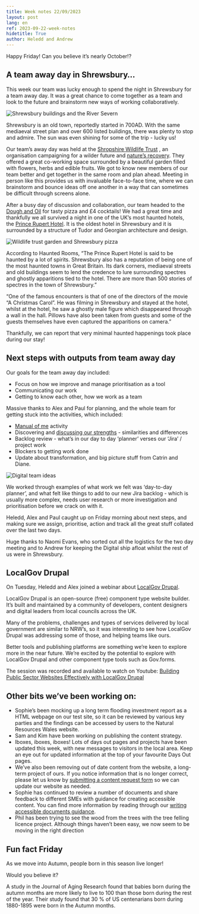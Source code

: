 ```yaml
---
title: Week notes 22/09/2023
layout: post
lang: en
ref: 2023-09-22-week-notes
hidetitle: True
author: Heledd and Andrew
---
```

Happy Friday! Can you believe it’s nearly October!?

## A team away day in Shrewsbury… ##

This week our team was lucky enough to spend the night in Shrewsbury for a team away day. It was a great chance to come together as a team and look to the future and brainstorm new ways of working collaboratively. 


![Shrewsbury buildings and the River Severn](https://github.com/nrw-digital/week-notes/blob/8df024844e909dfc1e3109d1f2908387690ebec5/images/shrewsbury%201.png) 

Shrewsbury is an old town, reportedly started in 700AD. With the same mediaeval street plan and over 600 listed buildings, there was plenty to stop and admire. The sun was even shining for some of the trip - lucky us!

Our team’s away day was held at the [Shropshire Wildlife Trust](https://www.shropshirewildlifetrust.org.uk/) , an organisation campaigning for a wilder future and [nature’s recovery](https://www.shropshirewildlifetrust.org.uk/nature-recovery). They offered a great co-working space surrounded by a beautiful garden filled with flowers, herbs and edible fruits. We got to know new members of our team better and get together in the same room and plan ahead. Meeting in person like this provides us with invaluable face-to-face time, where we can brainstorm and bounce ideas off one another in a way that can sometimes be difficult through screens alone.

After a busy day of discussion and collaboration, our team headed to the [Dough and Oil](https://www.doughandoil.com/) for tasty pizza and £4 cocktails! We had a great time and thankfully we all survived a night in one of the UK’s most haunted hotels, the [Prince Rupert Hotel](https://www.hauntedrooms.co.uk/product/prince-rupert-hotel-shrewsbury). It is the oldest hotel in Shrewsbury and it is surrounded by a structure of Tudor and Georgian architecture and design. 

![Wildlife trust garden and Shrewsbury pizza](https://github.com/nrw-digital/week-notes/blob/a44f76c1159229d91efe5d9f8d9edf63d4211d94/images/shrewsbury%202.png)

According to Haunted Rooms, “The Prince Rupert Hotel is said to be haunted by a lot of spirits. Shrewsbury also has a reputation of being one of the most haunted towns in Great Britain. Its dark corners, mediaeval streets and old buildings seem to lend the credence to lure surrounding spectres and ghostly apparitions tied to the hotel. There are more than 500 stories of spectres in the town of Shrewsbury.”

“One of the famous encounters is that of one of the directors of the movie “A Christmas Carol”. He was filming in Shrewsbury and stayed at the hotel, whilst at the hotel, he saw a ghostly male figure which disappeared through a wall in the hall. Pillows have also been taken from guests and some of the guests themselves have even captured the apparitions on camera.”  

Thankfully, we can report that very minimal haunted happenings took place during our stay! 

## Next steps with outputs from team away day ##
Our goals for the team away day included:

+ Focus on how we improve and manage prioritisation as a tool
+ Communicating our work
+ Getting to know each other, how we work as a team

Massive thanks to Alex and Paul for planning, and the whole team for getting stuck into the activities, which included:
+ [Manual of me](https://medium.com/manual-of-me/what-is-a-manual-of-me-99e5cd568d8) activity 
+ Discovering and [discussing our strengths](https://www.viacharacter.org/character-strengths) - similarities and differences
+ Backlog review - what’s in our day to day ‘planner’ verses our ‘Jira’ / project work 
+ Blockers to getting work done
+ Update about transformation, and big picture stuff from Catrin and Diane.



![Digital team ideas](https://github.com/nrw-digital/week-notes/blob/7477ce606d5424bcce13029779ccd2d1b4469af8/images/postitShrewsSept23.png) 

We worked through examples of what work we felt was ‘day-to-day planner’, and what felt like things to add to our new Jira backlog - which is usually more complex, needs user research or more investigation and prioritisation before we crack on with it. 

Heledd, Alex and Paul caught up on Friday morning about next steps, and making sure we assign, prioritise, action and track all the great stuff collated over the last two days. 

Huge thanks to Naomi Evans, who sorted out all the logistics for the two day meeting and to Andrew for keeping the Digital ship afloat whilst the rest of us were in Shrewsbury. 

## LocalGov Drupal ##
On Tuesday, Heledd and Alex joined a webinar about [LocalGov Drupal](https://localgovdrupal.org/councils/web-teams). 

LocalGov Drupal is an open-source (free) component type website builder. It’s built and maintained by a community of developers, content designers and digital leaders from local councils across the UK.

Many of the problems, challenges and types of services delivered by local government are similar to NRW’s, so it was interesting to see how LocalGov Drupal was addressing some of those, and helping teams like ours. 

Better tools and publishing platforms are something we’re keen to explore more in the near future. We’re excited by the potential to explore with LocalGov Drupal and other component type tools such as Gov.forms. 

The session was recorded and available to watch on Youtube: [Building Public Sector Websites Effectively with LocalGov Drupal](https://www.youtube.com/watch?v=l68WYTglqWU)

## Other bits we’ve been working on: ## 
+ Sophie’s been mocking up a long term flooding investment report as a HTML webpage on our test site, so it can be reviewed by various key parties and the findings can be accessed by users to the Natural Resources Wales website.
+ Sam and Kim have been working on publishing the content strategy.
+ Iboxes, iboxes, iboxes! Lots of days out pages and projects have been updated this week, with new messages to visitors in the local area. Keep an eye out for updated information at the top of your favourite Days Out pages.
+ We’ve also been removing out of date content from the website, a long-term project of ours. If you notice information that is no longer correct, please let us know by [submitting a content request form](https://eur01.safelinks.protection.outlook.com/?url=https%3A%2F%2Fwww.smartsurvey.co.uk%2Fs%2FSCU7CL%2F%3Flang%3D715530&data=05%7C01%7Cdigidol%40cyfoethnaturiolcymru.gov.uk%7C948505f4b2bb4f0a941e08db8eb48277%7C8865ef0facde487cbf175cb50375d757%7C0%7C0%7C638260678154552736%7CUnknown%7CTWFpbGZsb3d8eyJWIjoiMC4wLjAwMDAiLCJQIjoiV2luMzIiLCJBTiI6Ik1haWwiLCJXVCI6Mn0%3D%7C3000%7C%7C%7C&sdata=wM1PLlWGdMBlJNc4VE%2B8bzcmxryQZRk6bTKx%2B8VqDoU%3D&reserved=0) so we can update our website as needed.
+ Sophie has continued to review a number of documents and share feedback to different SMEs with guidance for creating accessible content. You can find more information by reading through our [writing accessible documents guidance](https://naturalresources.wales/footer-links/writing-accessible-documents/?lang=en).
+ Phil has been trying to see the wood from the trees with the tree felling licence project. Although things haven’t been easy, we now seem to be moving in the right direction

## Fun fact Friday ##
As we move into Autumn, people born in this season live longer!

Would you believe it?

A study in the Journal of Aging Research found that babies born during the autumn months are more likely to live to 100 than those born during the rest of the year.
Their study found that 30 % of US centenarians born during 1880-1895 were born in the Autumn months.

